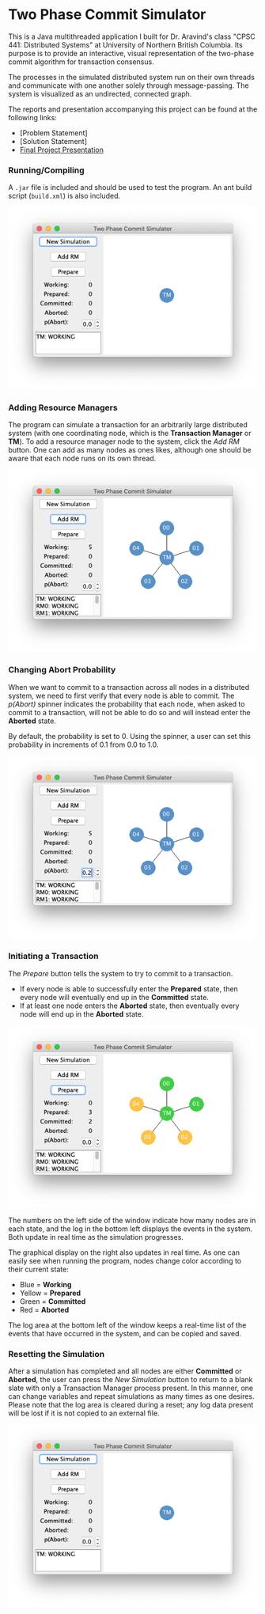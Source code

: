 # Two Phase Commit Simulator

This is a Java multithreaded application I built for Dr. Aravind's class "CPSC 441: Distributed Systems" at University of Northern British Columbia.  Its purpose is to provide an interactive, visual representation of the two-phase commit algorithm for transaction consensus. 

The processes in the simulated distributed system run on their own threads and communicate with one another solely through message-passing.  The system is visualized as an undirected, connected graph.

The reports and presentation accompanying this project can be found at the following links:
* [Problem Statement]
* [Solution Statement]
* [Final Project Presentation](https://youtu.be/wIVPOuC_uBA)

### Running/Compiling

A `.jar` file is included and should be used to test the program.  An ant build script (`build.xml`) is also included.

![Screen Shot 2020-04-21 at 22.21.18.png](./_resources/184fa7f7b62842a6b845a61b9371d30c.png)

### Adding Resource Managers

The program can simulate a transaction for an arbitrarily large distributed system (with one coordinating node, which is the **Transaction Manager** or **TM**).  To add a resource manager node to the system, click the *Add RM* button.  One can add as many nodes as ones likes, although one should be aware that each node runs on its own thread.

![Screen Shot 2020-04-21 at 22.30.07.png](./_resources/16d3b571cf6a4d74b87114eab595011c.png)

### Changing Abort Probability

When we want to commit to a transaction across all nodes in a distributed system, we need to first verify that every node is able to commit.  The *p(Abort)* spinner indicates the probability that each node, when asked to commit to a transaction, will not be able to do so and will instead enter the **Aborted** state.

By default, the probability is set to 0.  Using the spinner, a user can set this probability in increments of 0.1 from 0.0 to 1.0.

![Screen Shot 2020-04-21 at 22.36.19.png](./_resources/239b0319cab5461ba1ffc493acbc2420.png)

### Initiating a Transaction

The *Prepare* button tells the system to try to commit to a transaction.
* If every node is able to successfully enter the **Prepared** state, then every node will eventually end up in the **Committed** state.
* If at least one node enters the **Aborted** state, then eventually every node will end up in the **Aborted** state.

![Screen Shot 2020-04-21 at 22.46.44.png](./_resources/9f5cfcd3c1bf45478a3b638113d16f9f.png)

The numbers on the left side of the window indicate how many nodes are in each state, and the log in the bottom left displays the events in the system.  Both update in real time as the simulation progresses.

The graphical display on the right also updates in real time.  As one can easily see when running the program, nodes change color according to their current state:
* Blue = **Working**
* Yellow = **Prepared**
* Green = **Committed**
* Red = **Aborted**

The log area at the bottom left of the window keeps a real-time list of the events that have occurred in the system, and can be copied and saved.

### Resetting the Simulation

After a simulation has completed and all nodes are either **Committed** or **Aborted**, the user can press the *New Simulation* button to return to a blank slate with only a Transaction Manager process present.  In this manner, one can change variables and repeat simulations as many times as one desires.  Please note that the log area is cleared during a reset; any log data present will be lost if it is not copied to an external file.

![Screen Shot 2020-04-21 at 22.49.24.png](./_resources/b1a7b82a1128483e8cf5f39f705cb6d2.png)
